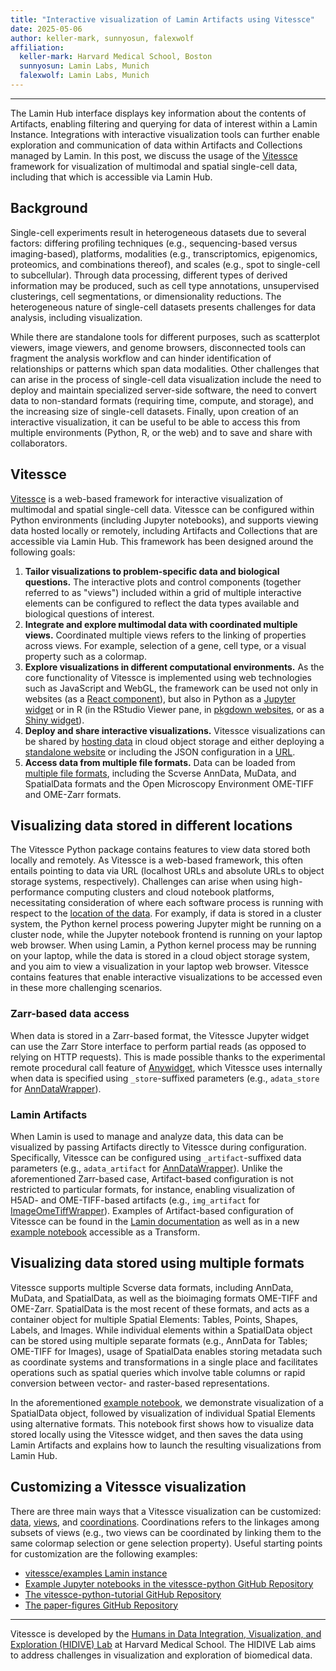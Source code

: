 ```yaml
---
title: "Interactive visualization of Lamin Artifacts using Vitessce"
date: 2025-05-06
author: keller-mark, sunnyosun, falexwolf
affiliation:
  keller-mark: Harvard Medical School, Boston
  sunnyosun: Lamin Labs, Munich
  falexwolf: Lamin Labs, Munich
---
```


---

The Lamin Hub interface displays key information about the contents of Artifacts, enabling filtering and querying for data of interest within a Lamin Instance.
Integrations with interactive visualization tools can further enable exploration and communication of data within Artifacts and Collections managed by Lamin.
In this post, we discuss the usage of the [Vitessce](https://vitessce.io) framework for visualization of multimodal and spatial single-cell data, including that which is accessible via Lamin Hub.


## Background

Single-cell experiments result in heterogeneous datasets due to several factors: differing profiling techniques (e.g., sequencing-based versus imaging-based), platforms, modalities (e.g., transcriptomics, epigenomics, proteomics, and combinations thereof), and scales (e.g., spot to single-cell to subcellular).
Through data processing, different types of derived information may be produced, such as cell type annotations, unsupervised clusterings, cell segmentations, or dimensionality reductions.
The heterogeneous nature of single-cell datasets presents challenges for data analysis, including visualization.


While there are standalone tools for different purposes, such as scatterplot viewers, image viewers, and genome browsers, disconnected tools can fragment the analysis workflow and can hinder identification of relationships or patterns which span data modalities.
Other challenges that can arise in the process of single-cell data visualization include the need to deploy and maintain specialized server-side software, the need to convert data to non-standard formats (requiring time, compute, and storage), and the increasing size of single-cell datasets.
Finally, upon creation of an interactive visualization, it can be useful to be able to access this from multiple environments (Python, R, or the web) and to save and share with collaborators.


## Vitessce

[Vitessce](https://vitessce.io) is a web-based framework for interactive visualization of multimodal and spatial single-cell data.
Vitessce can be configured within Python environments (including Jupyter notebooks), and supports viewing data hosted locally or remotely, including Artifacts and Collections that are accessible via Lamin Hub.
This framework has been designed around the following goals:

1. __Tailor visualizations to problem-specific data and biological questions.__ The interactive plots and control components (together referred to as "views") included within a grid of multiple interactive elements can be configured to reflect the data types available and biological questions of interest.
2. __Integrate and explore multimodal data with coordinated multiple views.__ Coordinated multiple views refers to the linking of properties across views. For example, selection of a gene, cell type, or a visual property such as a colormap.
3. __Explore visualizations in different computational environments.__ As the core functionality of Vitessce is implemented using web technologies such as JavaScript and WebGL, the framework can be used not only in websites (as a [React component](https://vitessce.io/docs/js-react-vitessce/)), but also in Python as a [Jupyter widget](https://python-docs.vitessce.io/widget_examples.html) or in R (in the RStudio Viewer pane, in [pkgdown websites](https://r-docs.vitessce.io/articles/pkgdown.html), or as a [Shiny widget](https://r-docs.vitessce.io/articles/shiny.html)).
4. __Deploy and share interactive visualizations.__ Vitessce visualizations can be shared by [hosting data](https://vitessce.io/docs/data-hosting/) in cloud object storage and either deploying a [standalone website](https://vitessce.io/docs/tutorial-gh-pages/) or including the JSON configuration in a [URL](https://vitessce.io/#?edit=true).
5. __Access data from multiple file formats.__ Data can be loaded from [multiple file formats](https://vitessce.io/docs/data-types-file-types/), including the Scverse AnnData, MuData, and SpatialData formats and the Open Microscopy Environment OME-TIFF and OME-Zarr formats.


## Visualizing data stored in different locations

The Vitessce Python package contains features to view data stored both locally and remotely.
As Vitessce is a web-based framework, this often entails pointing to data via URL (localhost URLs and absolute URLs to object storage systems, respectively).
Challenges can arise when using high-performance computing clusters and cloud notebook platforms, necessitating consideration of where each software process is running with respect to the [location of the data](https://python-docs.vitessce.io/data_options.html).
For examply, if data is stored in a cluster system, the Python kernel process powering Jupyter might be running on a cluster node, while the Jupyter notebook frontend is running on your laptop web browser.
When using Lamin, a Python kernel process may be running on your laptop, while the data is stored in a cloud object storage system, and you aim to view a visualization in your laptop web browser.
Vitessce contains features that enable interactive visualizations to be accessed even in these more challenging scenarios.

### Zarr-based data access

When data is stored in a Zarr-based format, the Vitessce Jupyter widget can use the Zarr Store interface to perform partial reads (as opposed to relying on HTTP requests).
This is made possible thanks to the experimental remote procedural call feature of [Anywidget](https://github.com/manzt/anywidget), which Vitessce uses internally when data is specified using `_store`-suffixed parameters (e.g., `adata_store` for [AnnDataWrapper](https://python-docs.vitessce.io/api_data.html#vitessce.wrappers.AnnDataWrapper)).

### Lamin Artifacts

When Lamin is used to manage and analyze data, this data can be visualized by passing Artifacts directly to Vitessce during configuration.
Specifically, Vitessce can be configured using `_artifact`-suffixed data parameters (e.g., `adata_artifact` for [AnnDataWrapper](https://python-docs.vitessce.io/api_data.html#vitessce.wrappers.AnnDataWrapper)).
Unlike the aforementioned Zarr-based case, Artifact-based configuration is not restricted to particular formats, for instance, enabling visualization of H5AD- and OME-TIFF-based artifacts (e.g., `img_artifact` for [ImageOmeTiffWrapper](https://python-docs.vitessce.io/api_data.html#vitessce.wrappers.ImageOmeTiffWrapper)).
Examples of Artifact-based configuration of Vitessce can be found in the [Lamin documentation](https://docs.lamin.ai/vitessce) as well as in a new [example notebook](https://lamin.ai/vitessce/examples/transform/3ixi4FetqaJk) accessible as a Transform.

## Visualizing data stored using multiple formats

Vitessce supports multiple Scverse data formats, including AnnData, MuData, and SpatialData, as well as the bioimaging formats OME-TIFF and OME-Zarr.
SpatialData is the most recent of these formats, and acts as a container object for multiple Spatial Elements: Tables, Points, Shapes, Labels, and Images.
While individual elements within a SpatialData object can be stored using multiple separate formats (e.g., AnnData for Tables; OME-TIFF for Images), usage of SpatialData enables storing metadata such as coordinate systems and transformations in a single place and facilitates operations such as spatial queries which involve table columns or rapid conversion between vector- and raster-based representations.

In the aforementioned [example notebook](https://lamin.ai/vitessce/examples/transform/3ixi4FetqaJk), we demonstrate visualization of a SpatialData object, followed by visualization of individual Spatial Elements using alternative formats.
This notebook first shows how to visualize data stored locally using the Vitessce widget, and then saves the data using Lamin Artifacts and explains how to launch the resulting visualizations from Lamin Hub.


## Customizing a Vitessce visualization

There are three main ways that a Vitessce visualization can be customized: [data](https://vitessce.io/docs/data-types-file-types/), [views](https://vitessce.io/docs/components/), and [coordinations](https://vitessce.io/docs/coordination/).
Coordinations refers to the linkages among subsets of views (e.g., two views can be coordinated by linking them to the same colormap selection or gene selection property).
Useful starting points for customization are the following examples:
- [vitessce/examples Lamin instance](https://lamin.ai/vitessce/examples)
- [Example Jupyter notebooks in the vitessce-python GitHub Repository](https://github.com/vitessce/vitessce-python/tree/main/docs/notebooks)
- [The vitessce-python-tutorial GitHub Repository](https://github.com/vitessce/vitessce-python-tutorial/)
- [The paper-figures GitHub Repository](https://github.com/vitessce/paper-figures)

---

Vitessce is developed by the [Humans in Data Integration, Visualization, and Exploration (HIDIVE) Lab](https://hidivelab.org) at Harvard Medical School.
The HIDIVE Lab aims to address challenges in visualization and exploration of biomedical data.

